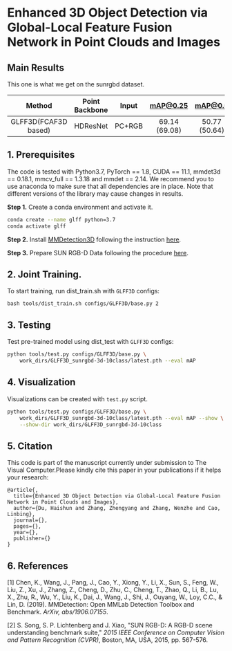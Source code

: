 # Enhanced 3D Object Detection via Global-Local Feature Fusion Network in Point Clouds and Images

## Main Results

This one is what we get on the sunrgbd dataset.

|        Method        | Point Backbone | Input  |   mAP@0.25    |    mAP@0.5    |
| :------------------: | :------------: | :----: | :-----------: | :-----------: |
| GLFF3D(FCAF3D based) |    HDResNet    | PC+RGB | 69.14 (69.08) | 50.77 (50.64) |

## 1. Prerequisites

The code is tested with Python3.7, PyTorch == 1.8, CUDA == 11.1, mmdet3d == 0.18.1, mmcv_full == 1.3.18 and mmdet == 2.14. We recommend you to use anaconda to make sure that all dependencies are in place. Note that different versions of the library may cause changes in results.

**Step 1.** Create a conda environment and activate it.

```bash
conda create --name glff python=3.7
conda activate glff
```

**Step 2.** Install [MMDetection3D](https://github.com/open-mmlab/mmdetection3d) following the instruction [here](https://github.com/open-mmlab/mmdetection3d/blob/master/docs/en/getting_started.md).

**Step 3.** Prepare SUN RGB-D Data following the procedure [here](https://github.com/open-mmlab/mmdetection3d/tree/master/data/sunrgbd).

## 2. Joint Training.

To start training, run dist_train.sh with `GLFF3D` configs:

```shell
bash tools/dist_train.sh configs/GLFF3D/base.py 2
```

## 3. Testing

Test pre-trained model using dist_test with `GLFF3D` configs:

```bash
python tools/test.py configs/GLFF3D/base.py \
    work_dirs/GLFF3D_sunrgbd-3d-10class/latest.pth --eval mAP
```

## 4. Visualization

Visualizations can be created with `test.py` script. 

```bash
python tools/test.py configs/GLFF3D/base.py \
    work_dirs/GLFF3D_sunrgbd-3d-10class/latest.pth --eval mAP --show \
    --show-dir work_dirs/GLFF3D_sunrgbd-3d-10class
```

## 5. Citation

This code is part of the manuscript currently under submission to The Visual Computer.Please kindly cite this paper in your publications if it helps your research:

```
@article{,
  title={Enhanced 3D Object Detection via Global-Local Feature Fusion Network in Point Clouds and Images},
  author={Du, Haishun and Zhang, Zhengyang and Zhang, Wenzhe and Cao, Linbing},
  journal={},
  pages={},
  year={},
  publisher={}
}
```

## 6. References

[1] Chen, K., Wang, J., Pang, J., Cao, Y., Xiong, Y., Li, X., Sun, S., Feng, W., Liu, Z., Xu, J., Zhang, Z., Cheng, D., Zhu, C., Cheng, T., Zhao, Q., Li, B., Lu, X., Zhu, R., Wu, Y., Liu, K., Dai, J., Wang, J., Shi, J., Ouyang, W., Loy, C.C., & Lin, D. (2019). MMDetection: Open MMLab Detection Toolbox and Benchmark. *ArXiv, abs/1906.07155*.

[2] S. Song, S. P. Lichtenberg and J. Xiao, "SUN RGB-D: A RGB-D scene understanding benchmark suite," *2015 IEEE Conference on Computer Vision and Pattern Recognition (CVPR)*, Boston, MA, USA, 2015, pp. 567-576.
